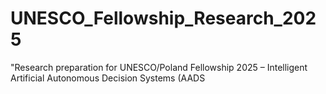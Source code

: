 # UNESCO_Fellowship_Research_2025
"Research preparation for UNESCO/Poland Fellowship 2025 – Intelligent Artificial Autonomous Decision Systems (AADS
